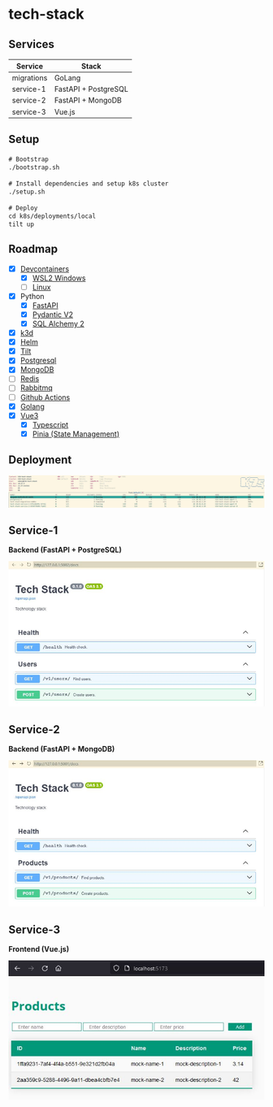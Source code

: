 # tech-stack

## Services

| Service    | Stack                |
| ---------- | -------------------- |
| migrations | GoLang               |
| service-1  | FastAPI + PostgreSQL |
| service-2  | FastAPI + MongoDB    |
| service-3  | Vue.js               |

## Setup

```
# Bootstrap
./bootstrap.sh

# Install dependencies and setup k8s cluster
./setup.sh

# Deploy
cd k8s/deployments/local
tilt up
```

## Roadmap

- [x] [Devcontainers](https://code.visualstudio.com/docs/devcontainers/containers)
  - [x] [WSL2 Windows](https://code.visualstudio.com/blogs/2020/07/01/containers-wsl)
  - [ ] [Linux](https://code.visualstudio.com/docs/devcontainers/create-dev-container)
- [x] Python
  - [x] [FastAPI](https://fastapi.tiangolo.com)
  - [x] [Pydantic V2](https://docs.pydantic.dev/latest)
  - [x] [SQL Alchemy 2](https://docs.sqlalchemy.org/en/20)
- [x] [k3d](https://k3d.io)
- [x] [Helm](https://helm.sh)
- [x] [Tilt](https://tilt.dev)
- [x] [Postgresql](https://www.postgresql.org/)
- [x] [MongoDB](https://www.mongodb.com/)
- [ ] [Redis](https://redis.io/)
- [ ] [Rabbitmq](https://www.rabbitmq.com/)
- [ ] [Github Actions](https://github.com/features/actions)
- [x] [Golang](https://go.dev/)
- [x] [Vue3](https://vuejs.org/)
  - [x] [Typescript](https://vuejs.org/guide/typescript/overview.html)
  - [x] [Pinia (State Management)](https://pinia.vuejs.org/)

## Deployment

![K3D deployment](assets/k3d_deployment.jpg 'K3D Deployment')

## Service-1

**Backend (FastAPI + PostgreSQL)**

![Service-1: Swagger](assets/service-1_swagger.jpg 'Service-1: Swagger')

## Service-2

**Backend (FastAPI + MongoDB)**

![Service-2: Swagger](assets/service-2_swagger.jpg 'Service-2: Swagger')

## Service-3

**Frontend (Vue.js)**

![Service-3: Products](assets/service-3_products.jpg 'Service-3: Products')

